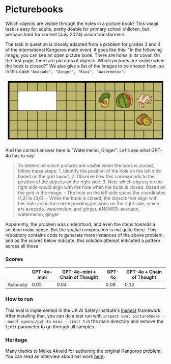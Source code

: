 # Picturebooks
Which objects are visible through the holes in a picture book? This visual task is easy for adults, pretty doable for primary school children, but perhaps hard for current (July 2024) vision transformers.

The task in question is closely adapted from a problem for grades 3 and 4 of the international Kangoroo math event. It goes like this: "In the following image, you can see an open picture book. There are holes in its cover. On the first page, there are pictures of objects. Which pictures are visible when the book is closed?" We also give a list of the images to be chosen from, so in this case `"Avocado", "Ginger", "Kiwi", "Watermelon"`.

![ ](https://github.com/file-acomplaint/picturebooks/blob/main/puzzles/plants-34.png?raw=true)

And the correct answer here is "Watermelon, Ginger". Let's see what GPT-4o has to say:

> To determine which pictures are visible when the book is closed, follow these steps: 1. Identify the position of the hole on the left side based on the grid layout. 2. Observe how this corresponds to the position of the objects on the right side. 3. Note which objects on the right side would align with the hole when the book is closed. Based on the grid in the image: - The hole on the left side spans the coordinates (1,2) to (3,6). - When the book is closed, the objects that align with this hole are in the corresponding positions on the right side, which are avocado, watermelon, and ginger. ANSWER: avocado, watermelon, ginger

Apparently, the problem was understood, and even the steps towards a solution make sense. But the spatial computation is not quite there. This repository contains code to generate more instances of the above problem, and as the scores below indicate, this solution attempt indicated a pattern across all those.  

### Scores

|  | GPT-4o-mini |  GPT-4o-mini + Chain of Thought | GPT-4o | GPT-4o + Chain of Thought
| - | ----------- | -------------------------- | ------ | ------------------------- |
| Accuracy | 0.02 |  0.04 | 0.08 | 0.12 |

### How to run
This eval is implemented in the UK AI Safety Institute's [Inspect](https://inspect.ai-safety-institute.org.uk) framework. After installing that, you can do a test run with `inspect eval picturebooks --model openai/gpt-4o-mini --limit 1` in the main directory and remove the `limit` parameter to go through all samples.

### Heritage
Many thanks to Meike Akveld for authoring the original Kangoroo problem. You can read an interview about her work [here](https://johnian.joh.cam.ac.uk/news/career-spotlight-meike-akveld/).
